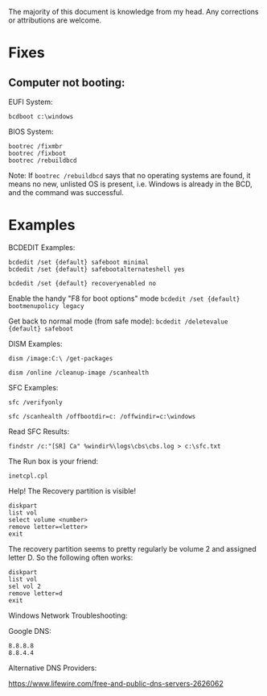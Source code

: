 The majority of this document is knowledge from my head. Any corrections or attributions are welcome. 



# Fixes

## Computer not booting:

EUFI System:

    bcdboot c:\windows
    
BIOS System:

    bootrec /fixmbr
    bootrec /fixboot
    bootrec /rebuildbcd

Note: If `bootrec /rebuildbcd` says that no operating systems are found, it means no new, unlisted OS is present, i.e. Windows is already in the BCD, and the command was successful.


# Examples
BCDEDIT Examples:

    bcdedit /set {default} safeboot minimal
    bcdedit /set {default} safebootalternateshell yes


`bcdedit /set {default} recoveryenabled no`


Enable the handy "F8 for boot options" mode
`bcdedit /set {default} bootmenupolicy legacy`

Get back to normal mode (from safe mode):
`bcdedit /deletevalue {default} safeboot`

DISM Examples:

`dism /image:C:\ /get-packages`

`dism /online /cleanup-image /scanhealth`

SFC Examples:

`sfc /verifyonly`

`sfc /scanhealth /offbootdir=c: /offwindir=c:\windows`

Read SFC Results:

`findstr /c:"[SR] Ca" %windir%\logs\cbs\cbs.log > c:\sfc.txt`

The Run box is your friend:
    
    inetcpl.cpl

Help! The Recovery partition is visible!

    diskpart
    list vol
    select volume <number>
    remove letter=<letter>
    exit
    
The recovery partition seems to pretty regularly be volume 2 and assigned letter D. So the following often works:

    diskpart
    list vol
    sel vol 2
    remove letter=d
    exit


Windows Network Troubleshooting:

Google DNS:

    8.8.8.8
    8.8.4.4

Alternative DNS Providers:

https://www.lifewire.com/free-and-public-dns-servers-2626062

